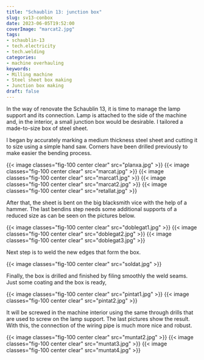 ```yaml
---
title: "Schaublin 13: junction box"
slug: sv13-conbox
date: 2023-06-05T19:52:00
coverImage: "marcat2.jpg"
tags:
- schaublin-13
- tech.electricity
- tech.welding
categories:
- machine overhauling
keywords:
- Milling machine
- Steel sheet box making
- Junction box making
draft: false
---
```


In the way of renovate the Schaublin 13, it is time to manage the lamp
support and its connection. Lamp is attached to the side of the
machine and, in the interior, a small junction box would be
desirable. I tailored a made-to-size box of steel sheet.

<!--more-->

I began by accurately marking a medium thickness steel sheet and
cutting it to size using a simple hand saw. Corners have been drilled
previously to make easier the bending process.

{{< image classes="fig-100 center clear" src="planxa.jpg" >}}
{{< image classes="fig-100 center clear" src="marcat.jpg" >}}
{{< image classes="fig-100 center clear" src="marcat1.jpg" >}}
{{< image classes="fig-100 center clear" src="marcat2.jpg" >}}
{{< image classes="fig-100 center clear" src="retallat.jpg" >}}

After that, the  sheet is bent on the big blacksmith vice with the
help of a hammer. The last bendins step needs some additional supports
of a reduced size as can be seen on the pictures below.

{{< image classes="fig-100 center clear" src="doblegat1.jpg" >}}
{{< image classes="fig-100 center clear" src="doblegat2.jpg" >}}
{{< image classes="fig-100 center clear" src="doblegat3.jpg" >}}

Next step is to weld the new edges that form the box.

{{< image classes="fig-100 center clear" src="soldat.jpg" >}}

Finally, the box is drilled and finished by filing smoothly the weld
seams. Just some coating and the box is ready,

{{< image classes="fig-100 center clear" src="pintat1.jpg" >}}
{{< image classes="fig-100 center clear" src="pintat2.jpg" >}}

It will be screwed in the machine interior using the same through
drills that are used to screw on the lamp support. The last pictures
show the result. With this, the connection of the wiring pipe is much
more nice and robust.

{{< image classes="fig-100 center clear" src="muntat2.jpg" >}}
{{< image classes="fig-100 center clear" src="muntat3.jpg" >}}
{{< image classes="fig-100 center clear" src="muntat4.jpg" >}}
